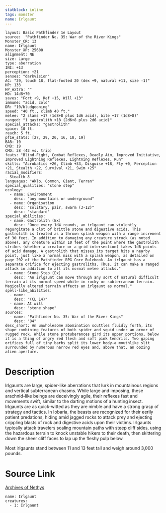 ```yaml
---
statblock: inline
tags: monster
name: Irlgaunt
---
```

```statblock
layout: Basic Pathfinder 1e Layout
source:  "Pathfinder No. 35: War of the River Kings"
Monster_CR: 13
name: Irlgaunt
Monster_XP: 25600
alignment: NE
size: Large
type: aberration
INI: +13
perception: +21
senses: "darkvision"
AC: "29, touch 18, flat-footed 20 (dex +9, natural +11, size -1)"
HP: 133
HP_extra: ""
HD: 14d8+70
saves: "Fort +9, Ref +15, Will +13"
immune: "acid, cold"
DR: "10/bludgeoning"
speed: "40 ft., climb 40 ft."
melee: "2 slams +17 (1d8+8 plus 1d6 acid), bite +17 (1d8+8)"
ranged: "1 gastrolith +18 (2d6+8 plus 2d6 acid)"
special_attacks: "gastrolith"
space: 10 ft.
reach: 5 ft.
pf1e_stats: [27, 29, 20, 16, 18, 19]
BAB: 10
CMB: 19
CMD: 38 (42 vs. trip)
feats: "Blind-Fight, Combat Reflexes, Deadly Aim, Improved Initiative, Improved Lightning Reflexes, Lightning Reflexes, Run"
skills: "Acrobatics +26, Climb +33, Disguise +18, Fly +0, Perception +21, Stealth +22, Survival +21, Swim +25"
racial_modifiers:
- Stealth 8
languages: "Aklo, Common, Giant, Terran"
special_qualities: "stone step"
ecology:
  - name: Environment
    desc: "any mountains or underground"
  - name: Organisation
    desc: "solitary, pair, swarm (3-12)"
    desc: "standard"
special_abilities:
  - name: Gastrolith (Ex)
    desc: "Once every 1d4 rounds, an irlgaunt can violently regurgitate a clot of brittle stone and digestive acids. This gastrolith is treated as a thrown splash weapon with a range increment of 30 feet. In addition to damaging any creature struck (as noted above), any creature within 10 feet of the point where the gastrolith strikes (whether a creature or a grid intersection) takes 1d6 points of acid damage. A gastrolith that misses its target hits a nearby point, just like a normal miss with a splash weapon, as detailed on page 202 of the Pathfinder RPG Core Rulebook. An irlgaunt has a separate orifice for ejecting gastroliths. Thus, it can make a ranged attack in addition to all its normal melee attacks."
  - name: Stone Step (Ex)
    desc: "An irlgaunt can move through any sort of natural difficult terrain at its normal speed while in rocky or subterranean terrain. Magically altered terrain affects an irlgaunt as normal."
spell-like_abilities:
  - name:
    desc: "(CL 14)"
  - name: At will
    desc: "stone shape"
sources:
  - name: "Pathfinder No. 35: War of the River Kings"
    desc: "84"
desc_short: An unwholesome abomination scuttles fluidly forth, its shape combining features of both spider and squid under an armor of rugged rock. While stone protuberances gird its upper portions, below it is a thing of angry red flesh and soft pink tendrils. Two gaping orifices full of tiny barbs split its lower body-a mouthlike slit surrounded by numerous narrow red eyes and, above that, an oozing alien aperture.
```
# Description
Irlgaunts are large, spider-like aberrations that lurk in mountainous regions and vertical subterranean chasms. While large and imposing, these arachnid-like beings are deceivingly agile, their reflexes fast and movements swift, similar to the darting motions of a hunting insect. Irlgaunts are as quick-witted as they are nimble and have a strong grasp of strategy and tactics. In Iobaria, the beasts are recognized for their eerily patient predations, hiding amid jagged rocks to attack prey and ejecting crippling blasts of rock and digestive acids upon their victims. Irlgaunts typically attack travelers scaling mountain paths with steep cliff sides, using the hazardous terrain to knock unstable hikers to their death, then skittering down the sheer cliff faces to lap up the fleshy pulp below.

Most irlgaunts stand between 11 and 13 feet tall and weigh around 3,000 pounds.
# Source Link
[Archives of Nethys](https://aonprd.com/MonsterDisplay.aspx?ItemName=Irlgaunt)
```encounter-table
name: Irlgaunt
creatures:
  - 1: Irlgaunt
```
